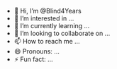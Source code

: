 - 👋 Hi, I’m @Blind4Years
- 👀 I’m interested in ...
- 🌱 I’m currently learning ...
- 💞️ I’m looking to collaborate on ...
- 📫 How to reach me ...
- 😄 Pronouns: ...
- ⚡ Fun fact: ...

<!---
Blind4Years/Blind4Years is a ✨ special ✨ repository because its `README.md` (this file) appears on your GitHub profile.
You can click the Preview link to take a look at your changes.
--->
